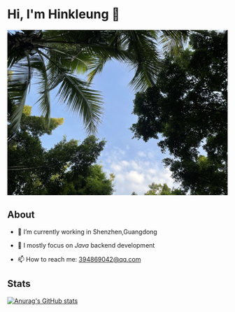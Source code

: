 # Hi, I'm Hinkleung 👋

![20210808093958](https://github.com/hinkleung/hinkleung/blob/main/src/20210808093958.jpg)

## About
- 🔭 I’m currently working in Shenzhen,Guangdong

- 🌱 I mostly focus on *Java* backend development

- 📫 How to reach me: 394869042@qq.com
  

## Stats
[![Anurag's GitHub stats](https://github-readme-stats.vercel.app/api?username=hinkleung&&show_icons=true&theme=vue)](https://github.com/anuraghazra/github-readme-stats)

